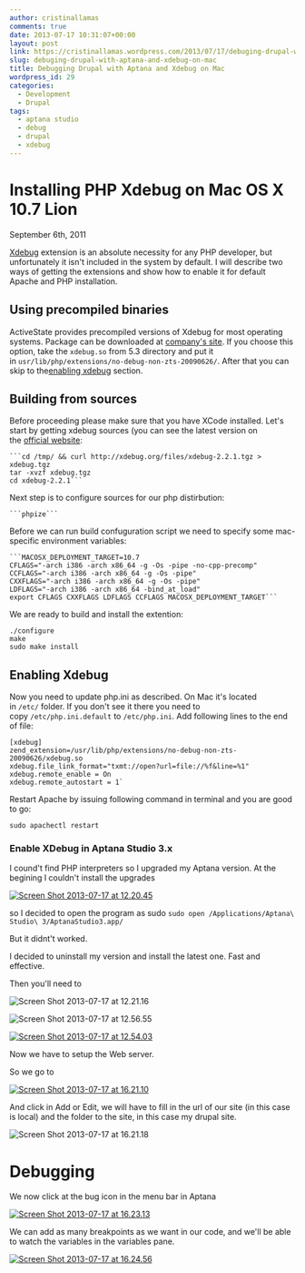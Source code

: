 ```yaml
---
author: cristinallamas
comments: true
date: 2013-07-17 10:31:07+00:00
layout: post
link: https://cristinallamas.wordpress.com/2013/07/17/debuging-drupal-with-aptana-and-xdebug-on-mac/
slug: debuging-drupal-with-aptana-and-xdebug-on-mac
title: Debugging Drupal with Aptana and Xdebug on Mac
wordpress_id: 29
categories:
  - Development
  - Drupal
tags:
  - aptana studio
  - debug
  - drupal
  - xdebug
---
```


# Installing PHP Xdebug on Mac OS X 10.7 Lion

September 6th, 2011

[Xdebug](http://xdebug.org/) extension is an absolute necessity for any PHP developer, but unfortunately it isn't included in the system by default. I will describe two ways of getting the extensions and show how to enable it for default Apache and PHP installation.

## Using precompiled binaries

ActiveState provides precompiled versions of Xdebug for most operating systems. Package can be downloaded at [company's site](http://code.activestate.com/komodo/remotedebugging/). If you choose this option, take the `xdebug.so` from 5.3 directory and put it in `usr/lib/php/extensions/no-debug-non-zts-20090626/`. After that you can skip to the[enabling xdebug](http://kubyshkin.ru/posts/installing-php-xdebug-extension-on-mac-os-x-10-7-lion.html#enable) section.

## Building from sources

Before proceeding please make sure that you have XCode installed. Let's start by getting xdebug sources (you can see the latest version on the [official website](http://xdebug.org/):

    ```cd /tmp/ && curl http://xdebug.org/files/xdebug-2.2.1.tgz > xdebug.tgz
    tar -xvzf xdebug.tgz
    cd xdebug-2.2.1```

Next step is to configure sources for our php distirbution:

    ```phpize```

Before we can run build confuguration script we need to specify some mac-specific environment variables:

    ```MACOSX_DEPLOYMENT_TARGET=10.7
    CFLAGS="-arch i386 -arch x86_64 -g -Os -pipe -no-cpp-precomp"
    CCFLAGS="-arch i386 -arch x86_64 -g -Os -pipe"
    CXXFLAGS="-arch i386 -arch x86_64 -g -Os -pipe"
    LDFLAGS="-arch i386 -arch x86_64 -bind_at_load"
    export CFLAGS CXXFLAGS LDFLAGS CCFLAGS MACOSX_DEPLOYMENT_TARGET```

We are ready to build and install the extention:

```
./configure
make
sudo make install
```

## Enabling Xdebug

Now you need to update php.ini as described. On Mac it's located in `/etc/` folder. If you don't see it there you need to copy `/etc/php.ini.default` to `/etc/php.ini`. Add following lines to the end of file:

```
[xdebug]
zend_extension=/usr/lib/php/extensions/no-debug-non-zts-20090626/xdebug.so
xdebug.file_link_format="txmt://open?url=file://%f&line=%1"
xdebug.remote_enable = On
xdebug.remote_autostart = 1`
```

Restart Apache by issuing following command in terminal and you are good to go:

`sudo apachectl restart`

### Enable XDebug in Aptana Studio 3.x

I cound't find PHP interpreters so I upgraded my Aptana version. At the begining I couldn't install the upgrades

[![Screen Shot 2013-07-17 at 12.20.45](http://cristinallamas.files.wordpress.com/2013/07/screen-shot-2013-07-17-at-12-20-45.png?w=300)](http://cristinallamas.files.wordpress.com/2013/07/screen-shot-2013-07-17-at-12-20-45.png)

so I decided to open the program as sudo
`sudo open /Applications/Aptana\ Studio\ 3/AptanaStudio3.app/`

But it didnt't worked.

I decided to uninstall my version and install the latest one. Fast and effective.

Then you'll need to

![Screen Shot 2013-07-17 at 12.21.16](http://cristinallamas.files.wordpress.com/2013/07/screen-shot-2013-07-17-at-12-21-16.png?w=248)

![Screen Shot 2013-07-17 at 12.56.55](http://cristinallamas.files.wordpress.com/2013/07/screen-shot-2013-07-17-at-12-56-55.png?w=300)

[![Screen Shot 2013-07-17 at 12.54.03](http://cristinallamas.files.wordpress.com/2013/07/screen-shot-2013-07-17-at-12-54-03.png?w=263)](http://cristinallamas.files.wordpress.com/2013/07/screen-shot-2013-07-17-at-12-54-03.png)

Now we have to setup the Web server.

So we go to

[![Screen Shot 2013-07-17 at 16.21.10](http://cristinallamas.files.wordpress.com/2013/07/screen-shot-2013-07-17-at-16-21-10.png?w=300)](http://cristinallamas.files.wordpress.com/2013/07/screen-shot-2013-07-17-at-16-21-10.png)

And click in Add or Edit, we will have to fill in the url of our site (in this case is local) and the folder to the site, in this case my drupal site.

![Screen Shot 2013-07-17 at 16.21.18](http://cristinallamas.files.wordpress.com/2013/07/screen-shot-2013-07-17-at-16-21-18.png?w=300)

# Debugging

We now click at the bug icon in the menu bar in Aptana

[![Screen Shot 2013-07-17 at 16.23.13](http://cristinallamas.files.wordpress.com/2013/07/screen-shot-2013-07-17-at-16-23-13.png)](http://cristinallamas.files.wordpress.com/2013/07/screen-shot-2013-07-17-at-16-23-13.png)

We can add as many breakpoints as we want in our code, and we'll be able to watch the variables in the variables pane.

[![Screen Shot 2013-07-17 at 16.24.56](http://cristinallamas.files.wordpress.com/2013/07/screen-shot-2013-07-17-at-16-24-56.png?w=130)](http://cristinallamas.files.wordpress.com/2013/07/screen-shot-2013-07-17-at-16-24-56.png)
